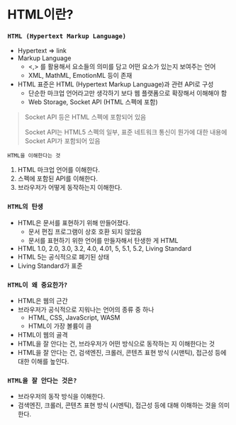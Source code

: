 # HTML이란?

### `HTML (Hypertext Markup Language)`

- Hypertext ⇒ link
- Markup Language
  - <,> 를 활용해서 요소들의 의미를 담고 어떤 요소가 있는지 보여주는 언어
  - XML, MathML, EmotionML 등이 존재
- HTML 표준은 HTML (Hypertext Markup Language)과 관련 API로 구성
  - 단순한 마크업 언어라고만 생각하기 보다 웹 플랫폼으로 확장해서 이해해야 함
  - Web Storage, Socket API (HTML 스펙에 포함)

> Socket API 등은 HTML 스펙에 포함되어 있음
>
> Socket API는 HTML5 스펙의 일부, 표준 네트워크 통신이 뭔가에 대한 내용에 Socket API가 포함되어 있음

`HTML을 이해한다는 것`

1.  HTML 마크업 언어를 이해한다.
2.  스펙에 포함된 API를 이해한다.
3.  브라우저가 어떻게 동작하는지 이해한다.

### `HTML의 탄생`

- HTML은 문서를 표현하기 위해 만들어졌다.
  - 문서 편집 프로그램이 상호 호환 되지 않았음
  - 문서를 표현하기 위한 언어를 만들자해서 탄생한 게 HTML
- HTML 1.0, 2.0, 3.0, 3.2, 4.0, 4.01, 5, 5.1, 5.2, Living Standard
- HTML 5는 공식적으로 폐기된 상태
- Living Standard가 표준

### `HTML이 왜 중요한가?`

- HTML은 웹의 근간
- 브라우저가 공식적으로 지워나는 언어의 종류 중 하나
  - HTML, CSS, JavaScript, WASM
  - HTML이 가장 볼륨이 큼
- HTML이 웹의 골격
- HTML을 잘 안다는 건, 브라우저가 어떤 방식으로 동작하는 지 이해한다는 것
- HTML을 잘 안다는 건, 검색엔진, 크롤러, 콘텐츠 표현 방식 (시맨틱), 접근성 등에 대한 이해를 높인다.

### `HTML을 잘 안다는 것은?`

- 브라우저의 동작 방식을 이해한다.
- 검색엔진, 크롤러, 콘텐츠 표현 방식 (시멘틱), 접근성 등에 대해 이해하는 것을 의미한다.
